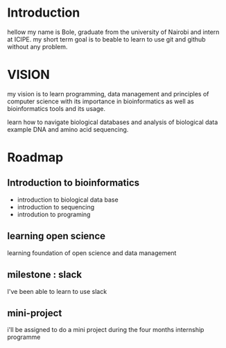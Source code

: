 # Introduction 
 hellow my name is Bole,
 graduate from the university of Nairobi
 and intern at ICIPE.
 my short term goal is to beable to learn to use git and github without any problem.
 
 # VISION 
 my vision is to learn programming,
 data management and principles of computer science 
 with its importance in bioinformatics as well as bioinformatics tools and its usage.
 
 learn how to navigate biological databases and analysis of biological data example DNA and amino acid sequencing.
 
 # Roadmap
 
 ## Introduction to bioinformatics
 - introduction to biological data base 
 - introduction to sequencing
 - introdution to programing
 
 ## learning open science
 learning foundation of open science and data management
 
 ## milestone : slack
 I've been able to learn to use slack
 
 ## mini-project
 i'll be assigned to do a mini project during the four months internship programme
